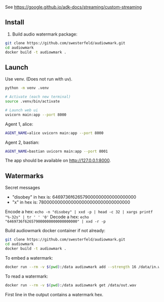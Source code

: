 See https://google.github.io/adk-docs/streaming/custom-streaming

## Install

1. Build audio watermark package:

```bash
git clone https://github.com/swesterfeld/audiowmark.git
cd audiowmark
docker build -t audiowmark .
```

## Launch

Use venv. (Does not run with uv).

```bash
python -m venv .venv

# Activate (each new terminal)
source .venv/bin/activate

# Launch web ui
uvicorn main:app --port 8000
```

Agent 1, alice:
```bash
AGENT_NAME=alice uvicorn main:app --port 8000
```

Agent 2, bastian:
```bash
AGENT_NAME=bastian uvicorn main:app --port 8001
```

The app should be available on http://127.0.0.1:8000.

## Watermarks

Secret messages

- "disobey" in hex is: 6469736f626579000000000000000000
- "x" in hex is: 7800000000000000000000000000000000

Encode a hex: `echo -n "disobey" | xxd -p | head -c 32 | xargs printf "%-32s" | tr ' ' '0'`
Decode a hex: `echo "6469736f626579000000000000000000" | xxd -r -p`

Build audiowmark docker container if not already:

```bash
git clone https://github.com/swesterfeld/audiowmark.git
cd audiowmark
docker build -t audiowmark .
```

To embed a watermark:

```bash
docker run --rm -v $(pwd):/data audiowmark add --strength 16 /data/in.wav /data/out.wav 6469736f626579000000000000000000
```

To read a watermark:

```bash
docker run --rm -v $(pwd):/data audiowmark get /data/out.wav
```

First line in the output contains a watermark hex.